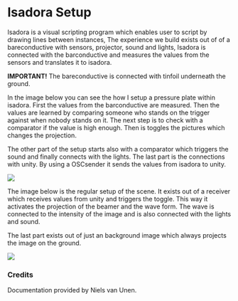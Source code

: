 # Isadora Setup

Isadora is a visual scripting program which enables user to script by drawing lines between instances, The experience we build exists out of of a bareconductive with sensors, projector, sound and lights, Isadora is connected with the barconductive and measures the values from the sensors and translates it to isadora. 

__IMPORTANT!__ The bareconductive is connected with tinfoil underneath the ground. 

In the image below you can see the how I setup a pressure plate within isadora. First the values from the barconductive are measured. Then the values are learned by comparing someone who stands on the trigger against when nobody stands on it. The next step is to check with a comparator if the value is high enough. Then is toggles the pictures which changes the projection. 

The other part of the setup starts also with a comparator which triggers the sound and finally connects with the lights. The last part is the connections with unity. By using a OSCsender it sends the values from isadora to unity.

![](https://i.gyazo.com/5ab83a62971bfb40560d789c02a96f83.jpg)

The image below is the regular setup of the scene. It exists out of a receiver which receives values from unity and triggers the toggle. This way it activates the projection of the beamer and the wave form. The wave is connected to the intensity of the image and is also connected with the lights and sound. 

The last part exists out of just an background image which always projects the image on the ground. 

![](https://i.gyazo.com/77e9354a800c497a1589f9950a7ad8b1.jpg)

### Credits
Documentation provided by Niels van Unen.
